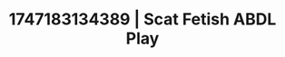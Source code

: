 ---
categories:
- Whispered desires
- Volleyball
- Eye contact kink
- Candlelit scenes
- Lustful close-up
image: /assets/images/1747183134389.jpg
layout: post
seo:
  description: Featured content with high-quality Scat Fetish, ABDL Play. HD images
    available.
  keywords: Scat Fetish, ABDL Play
  og_image: /assets/images/1747183134389.jpg
  schema_type: VisualArtwork
tags:
- '#1747183134389'
- ABDL Play
- Scat Fetish
title: 1747183134389 | Scat Fetish ABDL Play
---